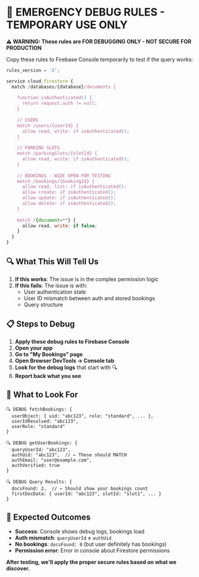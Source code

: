 # 🚨 EMERGENCY DEBUG RULES - TEMPORARY USE ONLY

**⚠️ WARNING: These rules are FOR DEBUGGING ONLY - NOT SECURE FOR PRODUCTION**

Copy these rules to Firebase Console temporarily to test if the query works:

```javascript
rules_version = '2';

service cloud.firestore {
  match /databases/{database}/documents {
    
    function isAuthenticated() {
      return request.auth != null;
    }
    
    // USERS
    match /users/{userId} {
      allow read, write: if isAuthenticated();
    }
    
    // PARKING SLOTS  
    match /parkingSlots/{slotId} {
      allow read, write: if isAuthenticated();
    }
    
    // BOOKINGS - WIDE OPEN FOR TESTING
    match /bookings/{bookingId} {
      allow read, list: if isAuthenticated();
      allow create: if isAuthenticated();
      allow update: if isAuthenticated();
      allow delete: if isAuthenticated();
    }
    
    match /{document=**} {
      allow read, write: if false;
    }
  }
}
```

## 🔍 What This Will Tell Us

1. **If this works**: The issue is in the complex permission logic
2. **If this fails**: The issue is with:
   - User authentication state
   - User ID mismatch between auth and stored bookings
   - Query structure

## 📋 Steps to Debug

1. **Apply these debug rules to Firebase Console**
2. **Open your app** 
3. **Go to "My Bookings" page**
4. **Open Browser DevTools → Console tab**
5. **Look for the debug logs** that start with 🔍
6. **Report back what you see**

## 🔧 What to Look For

```
🔍 DEBUG fetchBookings: {
  userObject: { uid: "abc123", role: "standard", ... },
  userIdResolved: "abc123",
  userRole: "standard"
}

🔍 DEBUG getUserBookings: {
  queryUserId: "abc123",
  authUid: "abc123",  // ← These should MATCH
  authEmail: "user@example.com",
  authVerified: true
}

🔍 DEBUG Query Results: {
  docsFound: 2,  // ← Should show your bookings count
  firstDocData: { userId: "abc123", slotId: "slot1", ... }
}
```

## 🎯 Expected Outcomes

- **Success**: Console shows debug logs, bookings load
- **Auth mismatch**: `queryUserId` ≠ `authUid`  
- **No bookings**: `docsFound: 0` (but user definitely has bookings)
- **Permission error**: Error in console about Firestore permissions

**After testing, we'll apply the proper secure rules based on what we discover.**
